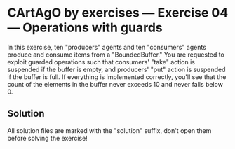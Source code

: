# CArtAgO by exercises — Exercise 04 — Operations with guards

In this exercise, ten "producers" agents and ten "consumers" agents produce and consume items from a "BoundedBuffer." 
You are requested to exploit guarded operations such that consumers' "take"
action is suspended if the buffer is empty, and producers' "put" action is suspended if the buffer is full.
If everything is implemented correctly,
you'll see that the count of the elements in the buffer never exceeds 10 and never falls below 0.

## Solution

All solution files are marked with the "solution" suffix, don't open them before solving the exercise!
